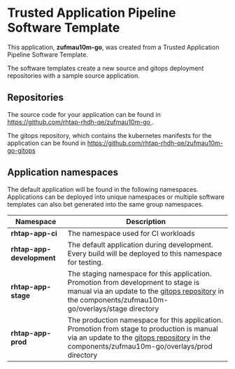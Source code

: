 # Trusted Application Pipeline Software Template

This application, **zufmau10m-go**, was created from a Trusted Application Pipeline Software Template.

The software templates create a new source and gitops deployment repositories with a sample source application. 

## Repositories

The source code for your application can be found in [https://github.com/rhtap-rhdh-qe/zufmau10m-go ](https://github.com/rhtap-rhdh-qe/zufmau10m-go ).
 
The gitops repository, which contains the kubernetes manifests for the application can be found in 
[https://github.com/rhtap-rhdh-qe/zufmau10m-go-gitops ](https://github.com/rhtap-rhdh-qe/zufmau10m-go-gitops ) 

## Application namespaces 

The default application will be found in the following namespaces. Applications can be deployed into unique namespaces or multiple software templates can also bet generated into the same group namespaces.  

|  Namespace   |  Description   |  
| -------- | -------- |
| **rhtap-app-ci** | The namespace used for CI workloads |
| **rhtap-app-development** | The default application during development. Every build will be deployed to this namespace for testing. |
| **rhtap-app-stage** | The staging namespace for this application. Promotion from development to stage is manual via an update to the [gitops repository](https://github.com/rhtap-rhdh-qe/zufmau10m-go-gitops ) in the components/zufmau10m-go/overlays/stage directory |
| **rhtap-app-prod** | The production namespace for this application. Promotion from stage to production is manual via an update to the [gitops repository](https://github.com/rhtap-rhdh-qe/zufmau10m-go-gitops ) in the components/zufmau10m-go/overlays/prod directory |